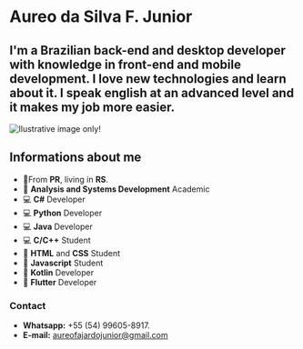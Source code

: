 # Aureo da Silva F. Junior

## I'm a Brazilian **back-end** and **desktop** developer with knowledge in front-end and mobile development. I love new technologies and learn about it. I speak **english** at an advanced level and it makes my job more easier.

![Ilustrative image only!](https://i.imgur.com/b7A2trm.png)


## Informations about me

-  🏡From **PR**, living in **RS**.
- 📒 **Analysis and Systems Development** Academic
- 💻 **C#** Developer
- 💻 **Python** Developer
- 💻 **Java** Developer
- 💻 **C/C++** Student
- 📃 **HTML** and **CSS** Student
- 📃 **Javascript** Student
- 📱  **Kotlin** Developer
- 📱  **Flutter** Developer







###  Contact

- **Whatsapp:**  +55 (54) 99605-8917.
- **E-mail:** aureofajardojunior@gmail.com
